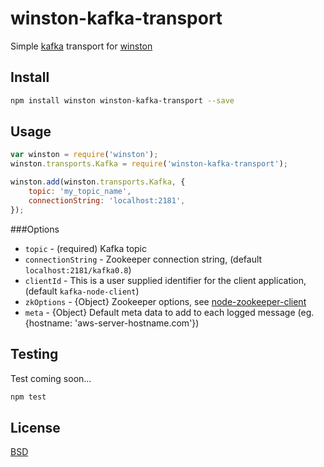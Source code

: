 winston-kafka-transport
=======================
Simple [kafka](http://kafka.apache.org/) transport for [winston](https://github.com/flatiron/winston)

## Install

```sh
npm install winston winston-kafka-transport --save
```

## Usage

```js
var winston = require('winston');
winston.transports.Kafka = require('winston-kafka-transport');

winston.add(winston.transports.Kafka, {
    topic: 'my_topic_name',
    connectionString: 'localhost:2181',
});
```

###Options

* `topic` - (required) Kafka topic
* `connectionString` - Zookeeper connection string, (default `localhost:2181/kafka0.8`)
* `clientId` - This is a user supplied identifier for the client application, (default `kafka-node-client`)
* `zkOptions` - {Object} Zookeeper options, see [node-zookeeper-client](https://github.com/alexguan/node-zookeeper-client#client-createclientconnectionstring-options)
* `meta` - {Object} Default meta data to add to each logged message (eg. {hostname: 'aws-server-hostname.com'})

## Testing
Test coming soon...

```js
npm test
```

## License
[BSD](https://github.com/bigdatr/winston-kafka-transport/blob/master/LICENSE)